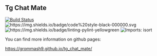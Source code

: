 ## Tg Chat Mate

[![Build Status](https://app.travis-ci.com/Grommash9/tg_chat_mate.svg?branch=master)](https://app.travis-ci.com/Grommash9/tg_chat_mate) <img alt="https://img.shields.io/badge/code%20style-black-000000.svg" src="https://pypi-camo.freetls.fastly.net/fbfdc7754183ecf079bc71ddeabaf88f6cbc5c00/68747470733a2f2f696d672e736869656c64732e696f2f62616467652f636f64652532307374796c652d626c61636b2d3030303030302e737667"> <img alt="https://img.shields.io/badge/linting-pylint-yellowgreen" src="https://pypi-camo.freetls.fastly.net/d6d741fdb0ae96663fc5e9fbfb16b9ee24d52dfd/68747470733a2f2f696d672e736869656c64732e696f2f62616467652f6c696e74696e672d70796c696e742d79656c6c6f77677265656e"> <img alt="Imports: isort" src="https://img.shields.io/badge/%20imports-isort-%231674b1?style=flat&amp;labelColor=ef8336">

You can find more information on github pages:

https://grommash9.github.io/tg_chat_mate/
